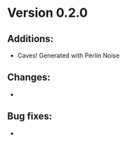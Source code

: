 # Version 0.2.0

## Additions:
- Caves! Generated with Perlin Noise

## Changes:
- 

## Bug fixes:
- 